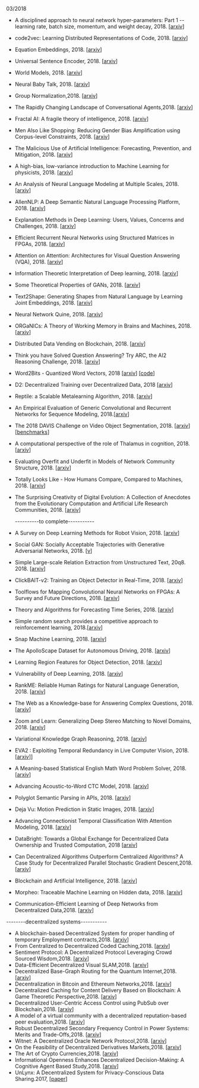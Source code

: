 03/2018

- A disciplined approach to neural network hyper-parameters: Part 1 -- learning rate, batch size, momentum, and weight decay, 2018. [[arxiv](https://arxiv.org/abs/1803.09820v1)]
- code2vec: Learning Distributed Representations of Code, 2018. [[arxiv](https://arxiv.org/abs/1803.09473v2)]
- Equation Embeddings, 2018. [[arxiv](https://arxiv.org/abs/1803.09123v1)]
- Universal Sentence Encoder, 2018. [[arxiv](https://arxiv.org/abs/1803.11175v1)]
- World Models, 2018. [[arxiv](https://arxiv.org/abs/1803.10122v1)]
- Neural Baby Talk, 2018. [[arxiv](https://arxiv.org/abs/1803.09845v1)]
- Group Normalization,2018. [[arxiv](https://arxiv.org/abs/1803.08494v1)]
- The Rapidly Changing Landscape of Conversational Agents,2018. [[arxiv](https://arxiv.org/abs/1803.08419v1)]
- Fractal AI: A fragile theory of intelligence, 2018. [[arxiv](https://arxiv.org/abs/1803.05049v1)]
- Men Also Like Shopping: Reducing Gender Bias Amplification using Corpus-level Constraints, 2018. [[arxiv](https://arxiv.org/abs/1707.09457v1)]
- The Malicious Use of Artificial Intelligence: Forecasting, Prevention, and Mitigation, 2018. [[arxiv](https://arxiv.org/abs/1802.07228v1)]
- A high-bias, low-variance introduction to Machine Learning for physicists, 2018. [[arxiv](https://arxiv.org/abs/1803.08823v1)]
- An Analysis of Neural Language Modeling at Multiple Scales, 2018. [[arxiv](https://arxiv.org/abs/1803.08240v1)]
- AllenNLP: A Deep Semantic Natural Language Processing Platform, 2018. [[arxiv](https://arxiv.org/abs/1803.07640v1)]
- Explanation Methods in Deep Learning: Users, Values, Concerns and Challenges, 2018. [[arxiv](https://arxiv.org/abs/1803.07517v1)]
- Efficient Recurrent Neural Networks using Structured Matrices in FPGAs, 2018. [[arxiv](https://arxiv.org/abs/1803.07661v2)]
- Attention on Attention: Architectures for Visual Question Answering (VQA), 2018. [[arxiv](https://arxiv.org/abs/1803.07724v1)]
- Information Theoretic Interpretation of Deep learning, 2018. [[arxiv](https://arxiv.org/abs/1803.07980v2)]
- Some Theoretical Properties of GANs, 2018. [[arxiv](https://arxiv.org/abs/1803.07819v1)]
- Text2Shape: Generating Shapes from Natural Language by Learning Joint Embeddings, 2018. [[arxiv](https://arxiv.org/abs/1803.08495v1)]
- Neural Network Quine, 2018. [[arxiv](https://arxiv.org/abs/1803.05859v2)]
- ORGaNICs: A Theory of Working Memory in Brains and Machines, 2018. [[arxiv](https://arxiv.org/abs/1803.06288v1)]
- Distributed Data Vending on Blockchain, 2018. [[arxiv](https://arxiv.org/abs/1803.05871v2)]
- Think you have Solved Question Answering? Try ARC, the AI2 Reasoning Challenge, 2018. [[arxiv](https://arxiv.org/abs/1803.05457v1)]
- Word2Bits - Quantized Word Vectors, 2018 [[arxiv](https://arxiv.org/abs/1803.05651v1)] [[code](https://github.com/agnusmaximus/Word2Bits)]
- D2: Decentralized Training over Decentralized Data, 2018 [[arxiv](https://arxiv.org/abs/1803.07068v1)]
- Reptile: a Scalable Metalearning Algorithm, 2018. [[arxiv](https://arxiv.org/abs/1803.02999v1)]
- An Empirical Evaluation of Generic Convolutional and Recurrent Networks for Sequence Modeling, 2018.[[arxiv](https://arxiv.org/abs/1803.01271v1)]
- The 2018 DAVIS Challenge on Video Object Segmentation, 2018. [[arxiv](https://arxiv.org/abs/1803.00557v1)] [[benchmarks](http://davischallenge.org/soa_compare.html)]
- A computational perspective of the role of Thalamus in cognition, 2018. [[arxiv](https://arxiv.org/abs/1803.00997v1)]
- Evaluating Overfit and Underfit in Models of Network Community Structure, 2018. [[arxiv](https://arxiv.org/abs/1802.10582v2)]
- Totally Looks Like - How Humans Compare, Compared to Machines, 2018. [[arxiv](https://arxiv.org/abs/1803.01485v1)]
- The Surprising Creativity of Digital Evolution: A Collection of Anecdotes from the Evolutionary Computation and Artificial Life Research Communities, 2018. [[arxiv](https://arxiv.org/abs/1803.03453v1)]
   
   ----------to complete-----------
   
 - A Survey on Deep Learning Methods for Robot Vision, 2018. [[arxiv](https://arxiv.org/abs/1803.10862v1)]
 - Social GAN: Socially Acceptable Trajectories with Generative Adversarial Networks, 2018. [[v](https://arxiv.org/abs/1803.10892v1)]
 - Simple Large-scale Relation Extraction from Unstructured Text, 20q8. 2018. [[arxiv](https://arxiv.org/abs/1803.09091v1)]
 - ClickBAIT-v2: Training an Object Detector in Real-Time, 2018. [[arxiv](https://arxiv.org/abs/1803.09820v1)] 
 - Toolflows for Mapping Convolutional Neural Networks on FPGAs: A Survey and Future Directions, 2018. [[arxiv](https://arxiv.org/abs/1803.05900v1)]
 - Theory and Algorithms for Forecasting Time Series, 2018. [[arxiv](https://arxiv.org/abs/1803.05814v1)]
 - Simple random search provides a competitive approach to reinforcement learning, 2018.[[arxiv](https://arxiv.org/abs/1803.07055v1)]
 - Snap Machine Learning, 2018. [[arxiv](https://arxiv.org/abs/1803.06333v1)]
 - The ApolloScape Dataset for Autonomous Driving, 2018. [[arxiv](https://arxiv.org/abs/1803.06184v1)]
 - Learning Region Features for Object Detection, 2018. [[arxiv](https://arxiv.org/abs/1803.07066v1)] 
 - Vulnerability of Deep Learning, 2018. [[arxiv](https://arxiv.org/abs/1803.06111v1)]
 - RankME: Reliable Human Ratings for Natural Language Generation, 2018. [[arxiv](https://arxiv.org/abs/1803.05928v1)]
 - The Web as a Knowledge-base for Answering Complex Questions, 2018. [[arxiv](https://arxiv.org/abs/1803.06643v1)]
 - Zoom and Learn: Generalizing Deep Stereo Matching to Novel Domains, 2018. [[arxiv](https://arxiv.org/abs/1803.06641v1)]
 - Variational Knowledge Graph Reasoning, 2018. [[arxiv](https://arxiv.org/abs/1803.06581v1)]
 - EVA2 : Exploiting Temporal Redundancy in Live Computer Vision, 2018. [[arxiv]](https://arxiv.org/abs/1803.06312v1)]
 - A Meaning-based Statistical English Math Word Problem Solver, 2018. [[arxiv](https://arxiv.org/abs/1803.06064v1)]
 - Advancing Acoustic-to-Word CTC Model, 2018. [[arxiv](https://arxiv.org/abs/1803.05566v1)]
 - Polyglot Semantic Parsing in APIs, 2018. [[arxiv](https://arxiv.org/abs/1803.06966v1)]
 - Deja Vu: Motion Prediction in Static Images, 2018. [[arxiv](https://arxiv.org/abs/1803.06951v1)]
 - Advancing Connectionist Temporal Classification With Attention Modeling, 2018. [[arxiv](https://arxiv.org/abs/1803.05563v1)]
 - DataBright: Towards a Global Exchange for Decentralized Data Ownership and Trusted Computation, 2018 [[arxiv](https://arxiv.org/abs/1802.04780v1)]
 - Can Decentralized Algorithms Outperform Centralized Algorithms? A Case Study for Decentralized Parallel Stochastic Gradient Descent,2018. [[arxiv](https://arxiv.org/abs/1705.09056v5)]
 - Blockchain and Artificial Intelligence, 2018. [[arxiv](https://arxiv.org/abs/1802.04451v1)]
 - Morpheo: Traceable Machine Learning on Hidden data, 2018. [[arxiv](https://arxiv.org/abs/1704.05017v1)]
 - Communication-Efficient Learning of Deep Networks from Decentralized Data,2018. [[arxiv](https://arxiv.org/abs/1602.05629v3)]
 
  --------decentralized systems----------- 
  
 - A blockchain-based Decentralized System for proper handling of temporary Employment contracts,2018. [[arxiv](https://arxiv.org/abs/1711.09758)]
 - From Centralized to Decentralized Coded Caching,2018. [[arxiv](https://arxiv.org/abs/1801.07734)]
 - Sentiment Protocol: A Decentralized Protocol Leveraging Crowd Sourced Wisdom,2018. [[arxiv](https://arxiv.org/abs/1710.11597)]
 - Data-Efficient Decentralized Visual SLAM,2018. [[arxiv](https://arxiv.org/abs/1710.05772)]
 - Decentralized Base-Graph Routing for the Quantum Internet,2018. [[arxiv](https://arxiv.org/abs/1801.02020)]
 - Decentralization in Bitcoin and Ethereum Networks,2018. [[arxiv](https://arxiv.org/abs/1801.03998)]
 - Decentralized Caching for Content Delivery Based on Blockchain: A Game Theoretic Perspective,2018. [[arxiv](https://arxiv.org/abs/1801.07604)]
 - Decentralized User-Centric Access Control using PubSub over Blockchain,2018. [[arxiv](https://arxiv.org/abs/1710.00110)]
 - A model of a virtual community with a decentralized reputation-based peer evaluation,2018. [[arxiv](https://arxiv.org/abs/1710.07984)]
 - Robust Decentralized Secondary Frequency Control in Power Systems: Merits and Trade-Offs,2018. [[arxiv](https://arxiv.org/abs/1711.07332)]
 - Witnet: A Decentralized Oracle Network Protocol,2018. [[arxiv](https://arxiv.org/abs/1711.09756)]
 - On the Feasibility of Decentralized Derivatives Markets,2018. [[arxiv](http://arxiv-export-lb.library.cornell.edu/abs/1802.04915)]
 - The Art of Crypto Currencies,2018. [[arxiv](https://pdfs.semanticscholar.org/c0f5/62f2134a6712a4e6a0d20a99093b30b9c63d.pdf)]
 - Informational Openness Enhances Decentralized Decision-Making: A Cognitive Agent Based Study,2018. [[arxiv](https://psyarxiv.com/uma4b)]
 - UnLynx: A Decentralized
System for Privacy-Conscious Data Sharing.2017, [[paper](https://petsymposium.org/2017/papers/issue4/paper54-2017-4-source.pdf)]
